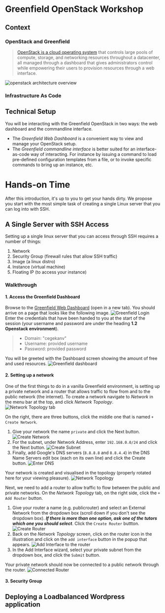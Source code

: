 
# Greenfield OpenStack Workshop

## Context

### OpenStack and Greenfield

> [OpenStack is a cloud operating system](https://www.openstack.org/software/) that controls large pools of compute, storage, and networking resources throughout a datacenter, all managed through a dashboard that gives administrators control while empowering their users to provision resources through a web interface.

![openstack architecture overview](https://www.openstack.org/themes/openstack/images/software/openstack-software-diagram.png)

### Infrastructure As Code

## Technical Setup

You will be interacting with the Greenfield OpenStack in two ways: the web dashboard and the commandline interface.

- The _Greenfield Web Dashboard_ is a convenient way to view and manage your OpenStack setup.
- The _Greenfield commandline interface_ is better suited for an interface-as-code way of interacting. For instance by issuing a command to load pre-defined configuration templates from a file, or to invoke specific commands to bring up an instance, etc.

# Hands-on Time

After this introduction, it's up to you to get your hands dirty. We propose you start with the most simple task of creating a single Linux server that you can log into with SSH.

## A Single Server with SSH Access

Setting up a single linux server that you can access through SSH requires a number of things:
1. Network 
2. Security Group (firewall rules that allow SSH traffic)
3. Image (a linux distro)
4. Instance (virtual machine)
5. Floating IP (to access your instance)

### Walkthrough

#### 1. Access the Greenfield Dashboard
Browse to the [Greenfield Web Dashboard](https://openstack-acc.cegeka.com) (open in a new tab). You should arrive on a page that looks like the following image.
    ![Greenfield Login](img/horizon-dashboard-login.png "Greenfield Login")
Enter the credentials that have been handed to you at the start of the session (your username and password are under the heading __1.2 Openstack environment__).

> - Domain: "cegekanv"
> - Username: provided username
> - Password: provided password

You will be greeted with the Dashboard screen showing the amount of free and used resources.
![Greenfield dashboard](img/horizon-dashboard.png "Greenfield dashboard")

#### 2. Setting up a network
One of the first things to do in a vanilla Greenfield environment, is setting up a private network and a router that allows traffic to flow from and to the public network (the internet). To create a network navigate to _Network_ in the menu bar at the top, and click _Network Topology_. ![Network Topology tab](img/horizon-tab-network.png "Network Topology tab")

On the right, there are three buttons, click the middle one that is named ```+ Create Network```.

1. Give your network the name ```private``` and click the Next button. ![Create Network](img/create-network.png)
2. For the subnet, under Network Address, enter ```192.168.0.0/24``` and click the Next button. ![Create Subnet](img/create-network-subnet.png)
3. Finally, add Google's DNS servers (```8.8.8.8``` and ```8.8.4.4```) in the DNS Name Servers edit box (each on its own line) and click the Create button. ![Enter DNS](img/create-network-dns.png)

Your network is created and visualised in the topology (properly rotated here for your viewing pleasure). ![Network Topology](img/create-network-done.png)

Next, we need to add a router to allow traffic to flow between the public and private networks. On the _Network Topology_ tab, on the right side, click the ```+ Add Router``` button.

1. Give your router a name (e.g. publicrouter) and select an External Network from the dropdown box (scroll down if you don't see the dropdown box). ___If there is more than one option, ask one of the tutors which one you should select___. Click the ```Create Router``` buttton. ![Create Router](img/create-router.png)
2. Back on the _Network Topology_ screen, click on the router icon in the illustration and click on the ```add interface``` button in the popup that appears. ![Add Interface to the router](img/create-router-add-interface.png)
3. In the Add Interface wizard, select your private subnet from the dropdown box, and click the ```Submit``` button.

Your private network should now be connected to a public network through the router. ![Connected Router](img/network-topology-router.png)

#### 3. Security Group



## Deploying a Loadbalanced Wordpress application
